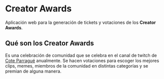 # Creator Awards

Aplicación web para la generación de tickets y votaciones de los **Creator Awards**.

## Qué son los Creator Awards

Es una celebración de comunidad que se celebra en el canal de twitch de [Cote Parragué](https://www.twitch.tv/coteparrague) anualmente. Se hacen votaciones para escoger los mejores clips, memes, miembros de la comunidad en distintas categorías y se premian de alguna manera.
